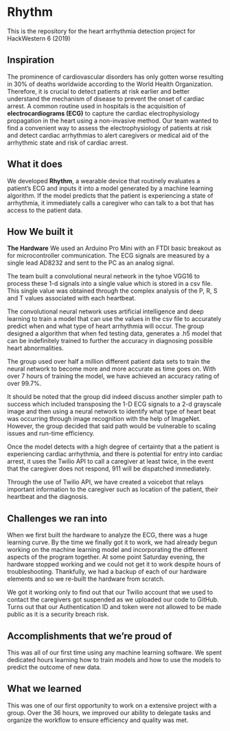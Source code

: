 # Rhythm
This is the repository for the heart arrhythmia detection project for HackWestern 6 (2019) 

## Inspiration

The prominence of cardiovascular disorders has only gotten worse resulting in 30% of deaths worldwide according to the World Health Organization. Therefore, it is crucial to detect patients at risk earlier and better understand the mechanism of disease to prevent the onset of cardiac arrest. A common routine used in hospitals is the acquisition of **electrocardiograms (ECG)** to capture the cardiac electrophysiology propagation in the heart using a non-invasive method. 
Our team wanted to find a convenient way to assess the electrophysiology of patients at risk and detect cardiac arrhythmias to alert caregivers or medical aid of the arrhythmic state and risk of cardiac arrest. 

## What it does
We developed **Rhythm**, a wearable device that routinely evaluates a patient’s ECG and inputs it into a model generated by a machine learning algorithm. If the model predicts that the patient is experiencing a state of arrhythmia, it immediately calls a caregiver who can talk to a bot that has access to the patient data. 

## How We built it
**The Hardware** 
We used an Arduino Pro Mini with an FTDI basic breakout as for microcontroller communication. The ECG signals are measured by a single lead AD8232 and sent to the PC as an analog signal. 

The team built a convolutional neural network in the tyhoe VGG16 to process these 1-d signals into a single value which is stored in a csv file. This single value was obtained through the complex analysis of the P, R, S and T values associated with each heartbeat. 

The convolutional neural network uses artificial intelligence and deep learning to train a model that can use the values in the csv file to accurately predict when and what type of heart arrhythmia will occur. The group designed a algorithm that when fed testing data, generates a .h5 model that can be indefinitely trained to further the accuracy in diagnosing possible heart abnormalities.

The group used over half a million different patient data sets to train the neural network to become more and more accurate as time goes on. With over 7 hours of training the model, we have achieved an accuracy rating of over 99.7%. 

It should be noted that the group did indeed discuss another simpler path to success which included transposing the 1-D ECG signals to a 2-d grayscale image and then using a neural network to identify what type of heart beat was occurring through image recognition with the help of ImageNet. However, the group decided that said path would be vulnerable to scaling issues and run-time efficiency.

Once the model detects with a high degree of certainty that a the patient is experiencing cardiac arrhythmia, and there is potential for entry into cardiac arrest, it uses the Twilio API to call a caregiver at least twice, in the event that the caregiver does not respond, 911 will be dispatched immediately. 

Through the use of Twilio API, we have created a voicebot that relays important information to the caregiver such as location of the patient, their heartbeat and the diagnosis.

## Challenges we ran into
When we first built the hardware to analyze the ECG, there was a huge learning curve. By the time we finally got it to work, we had already begun working on the machine learning model and incorporating the different aspects of the program together. At some point Saturday evening, the hardware stopped working and we could not get it to work despite hours of troubleshooting. Thankfully, we had a backup of each of our hardware elements and so we re-built the hardware from scratch. 

We got it working only to find out that our Twilio account that we used to contact the caregivers got suspended as we uploaded our code to GitHub. Turns out that our Authentication ID and token were not allowed to be made public as it is a security breach risk. 

## Accomplishments that we’re proud of
This was all of our first time using any machine learning software. We spent dedicated hours learning how to train models and how to use the models to predict the outcome of new data. 

## What we learned
This was one of our first opportunity to work on a extensive project with a group. Over the 36 hours, we improved our ability to delegate tasks and organize the workflow to ensure efficiency and quality was met. 

